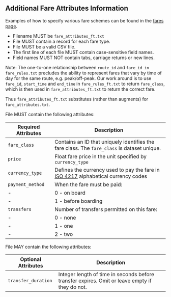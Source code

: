 ## Additional Fare Attributes Information

Examples of how to specify various fare schemes can be found in the [fares page](../fares.md).

 *  Filename MUST be `fare_attributes_ft.txt`
 *  File MUST contain a record for each fare type.
 *  File MUST be a valid CSV file.
 *  The first line of each file MUST contain case-sensitive field names.
 *  Field names MUST NOT contain tabs, carriage returns or new lines.
 
 
Note: The one-to-one relationship between `route_id` and `fare_id in` `fare_rules.txt` precludes 
the ability to represent fares that vary by time of day for the same route, 
e.g. peak/off-peak. Our work around is to use `fare_id`, `start_time` and `end_time` in 
`fare_rules_ft.txt` to return `fare_class`, which is then used in `fare_attributes_ft.txt` 
to return the correct fare. 

Thus `fare_attributes_ft.txt` substitutes (rather than augments) for `fare_attributes.txt`.

File MUST contain the following attributes:

Required Attributes	| Description										
----------			| -------------		
`fare_class`		| Contains an ID that uniquely identifies the fare class.  The `fare_class` is dataset unique.
`price`				| Float fare price in the unit specified by `currency_type`
`currency_type`		| Defines the currency used to pay the fare in [ISO 4217](http://en.wikipedia.org/wiki/ISO_4217) alphabetical currency codes
`payment_method`	| When the fare must be paid:
-					| 0 - on board
-					| 1 - before boarding
`transfers`			| Number of transfers permitted on this fare:
-					| 0 - none
-					| 1 - one
-					| 2 - two

File MAY contain the following attributes:

Optional Attributes	| Description										
----------			| -------------		
`transfer_duration`	| Integer length of time in seconds before transfer expires.  Omit or leave empty if they do not.

